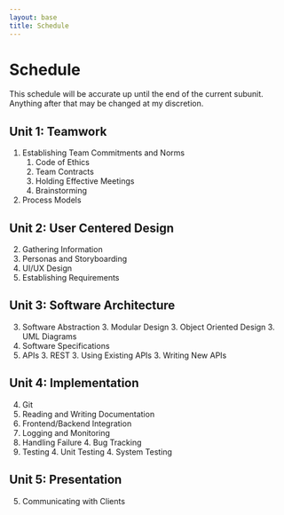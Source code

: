 ```yaml
---
layout: base
title: Schedule
---
```

# Schedule
This schedule will be accurate up until the end of the current subunit. Anything after that may be changed at my discretion.

## Unit 1: Teamwork
  1. Establishing Team Commitments and Norms
     1. Code of Ethics
     1. Team Contracts
     1. Holding Effective Meetings
     1. Brainstorming
  1. Process Models

## Unit 2: User Centered Design
  2. Gathering Information
  2. Personas and Storyboarding
  2. UI/UX Design
  2. Establishing Requirements

## Unit 3: Software Architecture
  3. Software Abstraction
     3. Modular Design
     3. Object Oriented Design
     3. UML Diagrams
  3. Software Specifications
  3. APIs
     3. REST
     3. Using Existing APIs
     3. Writing New APIs

## Unit 4: Implementation
  4. Git
  4. Reading and Writing Documentation
  4. Frontend/Backend Integration
  4. Logging and Monitoring
  4. Handling Failure
     4. Bug Tracking
  4. Testing
     4. Unit Testing
     4. System Testing

## Unit 5: Presentation
  5. Communicating with Clients